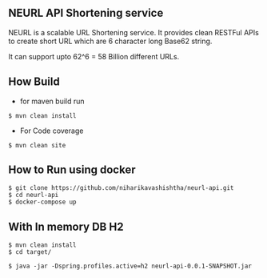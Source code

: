 ## NEURL API Shortening service

NEURL is a scalable URL Shortening service. It provides clean RESTFul APIs to create short URL which are 6 character long Base62 string.

It can support upto 62^6 = 58 Billion different URLs.


## How Build

* for maven build run

```
$ mvn clean install
```

* For Code coverage

```
$ mvn clean site

```


## How to Run using docker

```
$ git clone https://github.com/niharikavashishtha/neurl-api.git
$ cd neurl-api
$ docker-compose up 

```

## With In memory DB H2
```
$ mvn clean install
$ cd target/

$ java -jar -Dspring.profiles.active=h2 neurl-api-0.0.1-SNAPSHOT.jar

```
